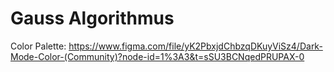 # Gauss Algorithmus

Color Palette: https://www.figma.com/file/yK2PbxjdChbzqDKuyViSz4/Dark-Mode-Color-(Community)?node-id=1%3A3&t=sSU3BCNqedPRUPAX-0

